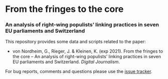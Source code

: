 # From the fringes to the core
### An analysis of right-wing populists’ linking practices in seven EU parliaments and Switzerland


This repository provides some data and scripts related to the paper:

* von Nordheim, G., Rieger, J. & Kleinen, K. (exp 2021). From the fringes to the core – An analysis of right-wing populists’ linking practices in seven EU parliaments and Switzerland. *Digital Journalism*.

For bug reports, comments and questions please use the [issue tracker](https://github.com/JonasRieger/fringes/issues).
